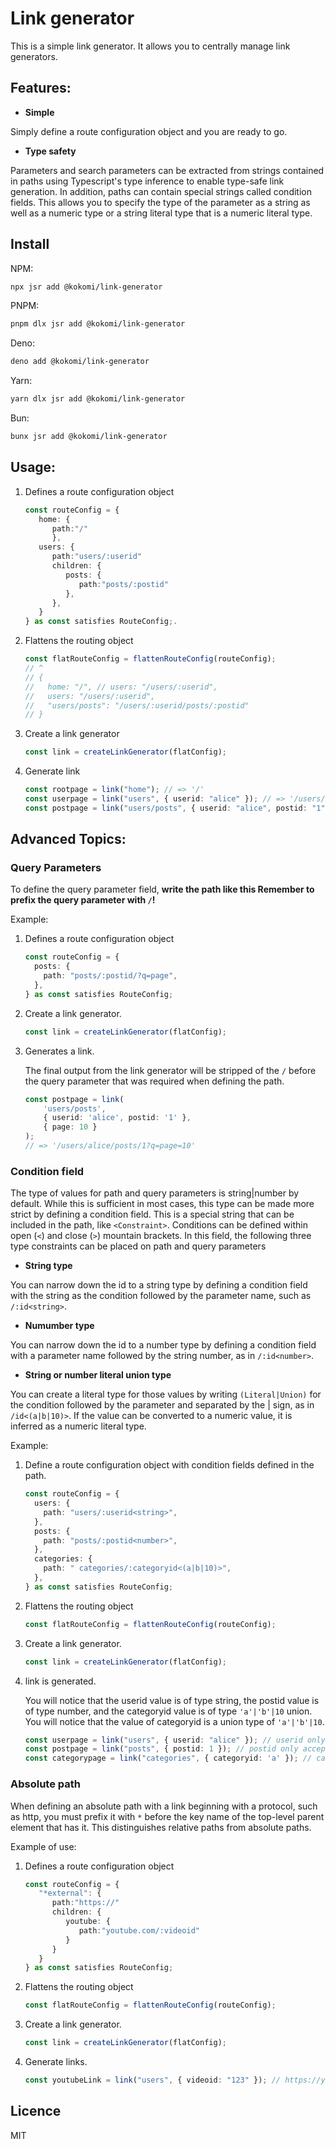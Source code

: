 # Link generator

This is a simple link generator. It allows you to centrally manage link
generators.

## Features:

- **Simple**

Simply define a route configuration object and you are ready to go.

- **Type safety**

Parameters and search parameters can be extracted from strings contained in
paths using Typescript's type inference to enable type-safe link generation. In
addition, paths can contain special strings called condition fields. This allows
you to specify the type of the parameter as a string as well as a numeric type
or a string literal type that is a numeric literal type.

## Install

NPM:

```bash
npx jsr add @kokomi/link-generator
```

PNPM:

```bash
pnpm dlx jsr add @kokomi/link-generator
```

Deno:

```bash
deno add @kokomi/link-generator
```

Yarn:

```bash
yarn dlx jsr add @kokomi/link-generator
```

Bun:

```bash
bunx jsr add @kokomi/link-generator
```

## Usage:

1. Defines a route configuration object

   ```ts
   const routeConfig = {
      home: {
         path:"/"
         },
      users: {
         path:"users/:userid"
         children: {
            posts: {
               path:"posts/:postid"
            },
         },
      }
   } as const satisfies RouteConfig;.
   ```

2. Flattens the routing object

   ```ts
   const flatRouteConfig = flattenRouteConfig(routeConfig);
   // ^
   // {
   //   home: "/", // users: "/users/:userid",
   //   users: "/users/:userid",
   //   "users/posts": "/users/:userid/posts/:postid"
   // }
   ```

3. Create a link generator

   ```ts
   const link = createLinkGenerator(flatConfig);
   ```

4. Generate link

   ```ts
   const rootpage = link("home"); // => '/'
   const userpage = link("users", { userid: "alice" }); // => '/users/alice'
   const postpage = link("users/posts", { userid: "alice", postid: "1" }); // => '/users/alice/posts/1'
   ```

## Advanced Topics:

### Query Parameters

To define the query parameter field, **write the path like this Remember to
prefix the query parameter with `/`!**

Example:

1. Defines a route configuration object

   ```ts
   const routeConfig = {
     posts: {
       path: "posts/:postid/?q=page",
     },
   } as const satisfies RouteConfig;
   ```

2. Create a link generator.

   ```ts
   const link = createLinkGenerator(flatConfig);
   ```

3. Generates a link.

   The final output from the link generator will be stripped of the `/` before the
   query parameter that was required when defining the path.

    ```ts
    const postpage = link(
    	'users/posts',
    	{ userid: 'alice', postid: '1' },
    	{ page: 10 }
    );
    // => '/users/alice/posts/1?q=page=10'
    ```

### Condition field

The type of values for path and query parameters is string|number by default.
While this is sufficient in most cases, this type can be made more strict by
defining a condition field. This is a special string that can be included in the
path, like `<Constraint>`. Conditions can be defined within open (`<`) and close
(`>`) mountain brackets. In this field, the following three type constraints can
be placed on path and query parameters

- **String type**

You can narrow down the id to a string type by defining a condition field with
the string as the condition followed by the parameter name, such as
`/:id<string>`.

- **Numumber type**

You can narrow down the id to a number type by defining a condition field with a
parameter name followed by the string number, as in `/:id<number>`.

- **String or number literal union type**

You can create a literal type for those values by writing `(Literal|Union)` for
the condition followed by the parameter and separated by the | sign, as in
`/id<(a|b|10)>`. If the value can be converted to a numeric value, it is
inferred as a numeric literal type.

Example:

1. Define a route configuration object with condition fields defined in the
   path.

   ```ts
   const routeConfig = {
     users: {
       path: "users/:userid<string>",
     },
     posts: {
       path: "posts/:postid<number>",
     },
     categories: {
       path: " categories/:categoryid<(a|b|10)>",
     },
   } as const satisfies RouteConfig;
   ```

2. Flattens the routing object

   ```ts
   const flatRouteConfig = flattenRouteConfig(routeConfig);
   ```

3. Create a link generator.

   ```ts
   const link = createLinkGenerator(flatConfig);
   ```

4. link is generated.

   You will notice that the userid value is of type string, the postid value is of
   type number, and the categoryid value is of type `'a'|'b'|10` union. You will
   notice that the value of categoryid is a union type of `'a'|'b'|10`.

    ```ts
    const userpage = link("users", { userid: "alice" }); // userid only accept string type!
    const postpage = link("posts", { postid: 1 }); // postid only accept number type!
    const categorypage = link("categories", { categoryid: 'a' }); // categoryid only accept 'a' or 'b' or 10!
    ```

### Absolute path

When defining an absolute path with a link beginning with a protocol, such as
http, you must prefix it with `*` before the key name of the top-level parent
element that has it. This distinguishes relative paths from absolute paths.

Example of use:

1. Defines a route configuration object

   ```ts
   const routeConfig = {
      "*external": {
         path:"https://"
         children: {
            youtube: {
               path:"youtube.com/:videoid"
            }
         }
      }
   } as const satisfies RouteConfig;
   ```

2. Flattens the routing object

   ```ts
   const flatRouteConfig = flattenRouteConfig(routeConfig);
   ```

3. Create a link generator.

   ```ts
   const link = createLinkGenerator(flatConfig);
   ```

4. Generate links.

   ```ts
   const youtubeLink = link("users", { videoid: "123" }); // https://youtube.com/123
   ```

## Licence

MIT

